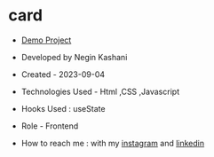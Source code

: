 # card


- [Demo Project]()

- Developed by Negin Kashani

- Created - 2023-09-04

- Technologies Used - Html ,CSS ,Javascript

- Hooks Used : useState 

- Role - Frontend

- How to reach me : with my [instagram](https://instagram.com/negin_kashweb?igshid=NTc4MTIwNjQ2YQ==
) and [linkedin](https://www.linkedin.com/in/negin-kashani-567840b8)
